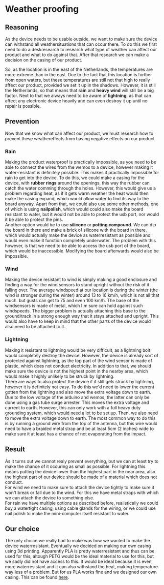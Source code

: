 # Weather proofing

## Reasoning

As the device needs to be usable outside, we want to make sure the device can withstand all weathersituations that can occur there. To do this we first need to do a deskresearch to research what type of weather can affect our product and what to do against that. After that research we can make a decision on the casing of our product.  

So, as the location is in the east of the Netherlands, the temperatures are more extreme than in the east. Due to the fact that this location is further from open waters, but these temperatures are still not that high to really affect our product, provided we set it up in the shadows. However, it is still the Netherlands, so that means that **rain** and **heavy wind** will still be a big factor. Next to that we always need to be aware of **lightning**, as that can affect any electronic device heavily and can even destroy it up until no repair is possible.

## Prevention

Now that we know what can affect our product, we must research how to prevent these weathereffects from having negative effects on our product.

### Rain

Making the product waterproof is practically impossible, as you need to be able to connect the wires from the wemos to a device, however making it water-resistant is definitely possible. This makes it practically impossible for rain to get into the device. To do this, we could make a casing for the device, with **rubber rings** around the openings, this way the rubber can catch the water comming through the holes. However, this would give us a problem regarding heat, as if it gets warm weather the heat would then make the casing expand, which would allow water to find its way to the board anyway.
Apart from that, we could also use some other methods, one of which is using **nailpolish**, which would could also make the board resistant to water, but it would not be able to protect the usb port, nor would it be able to protect the pins.  
Another option would be to use **silicone** or **potting compound**. We can dip the board in there and make a brick of silicone with the board in there, which would actually make the device as waterresistant as possible and would even make it function completely underwater. The problem with this however, is that we need to be able to access the usb port of the board, which would be inaccessible. Modifying the board afterwards would also be impossible.

### Wind

Making the device resistant to wind is simply making a good enclosure and finding a way for the wind sensors to stand upright without the risk of it falling over. The average windspeed at our location is during the winter (the wind is stronger during the winter) around 13 to 16 km/h, which is not all that much. but gusts can get to 75 and even 100 km/h. The base of the windsensors is made of metal, which I'm sure can hold against such windspeeds. The bigger problem is actually attaching this base to the ground/track in a strong enough way that it stays attached and upright. This would also have to keep in mind that the other parts of the device would also need to be attached to it.

### Lightning

Making it resistant to lightning would be very difficult, as a lightning bolt would completely destroy the device. However, the device is already sort of protected against lightning, as the top part of the wind sensor is made of plastic, which does not conduct electricity. In addition to that, we should make sure the device is not the highest point in the nearby area, which would make it highly unlikely to be struck by lightning.  
There are ways to also protect the device if it still gets struck by lightning, however it is definitely not easy. To do this we'd need to lower the current gotten from the lightning and also move the extra voltage down to earth. Due to the low voltage of the arduino and wemos, the latter can only be done using a gas tube surge arrester. This moves the extra voltage and current to earth. However, this can only work with a full heavy duty grounding system, which would need a lot to be set up. Then, we also need to move the extra voltage down to earth. The most common way to do this is by running a ground wire from the top of the antenna, but this wire would need to have a braided metal strap and be at least 5cm (2 inches) wide to make sure it at least has a chance of not evaporating from the impact.

## Result

As it turns out we cannot realy prevent everything, but we can at least try to make the chance of it occuring as small as possible. For lightning this means putting the device lower than the highest part in the near area, also the highest part of our device should be made of a material which does not conduct.  
For wind we need to make sure to attach the device tightly to make sure it won't break or fall due to the wind. For this we have metal straps with which we can attach the device to something else.  
For rain we have multiple options as described before, realistically we could buy a watertight casing, using cable glands for the wiring, or we could use nail polish to make the mini-computer itself resistant to water.

## Our choice

The only choice we really had to make was how we wanted to make the device waterresistant. Eventually we decided on making our own casing using 3d printing. Apparently PLA is pretty waterresistant and thus can be used for this, altough PETG would be the ideal material to use for this, but we sadly did not have access to this. It would be ideal because it is even more waterresistant and it can also withstand the heat, making temperature way less of a problem. But for us PLA works fine and we designed our own casing. This can be found [here](https://iot.dev.hihva.nl/2021-2022-feb-jun/group-project/teamnl-bmx-windspeed-logging/iot-bmx-team-nl/Daily-documentation/#day-3-thursday).

